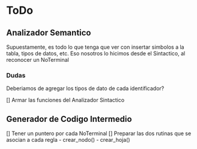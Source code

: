 # ToDo
## Analizador Semantico
Supuestamente, es todo lo que tenga que ver con insertar simbolos a la tabla, tipos de datos, etc.
Eso nosotros lo hicimos desde el Sintactico, al reconocer un NoTerminal
### Dudas
Deberiamos de agregar los tipos de dato de cada identificador?

[] Armar las funciones del Analizador Sintactico

## Generador de Codigo Intermedio
[] Tener un puntero por cada NoTerminal
[] Preparar las dos rutinas que se asocian a cada regla
    - crear_nodo()
    - crear_hoja()
